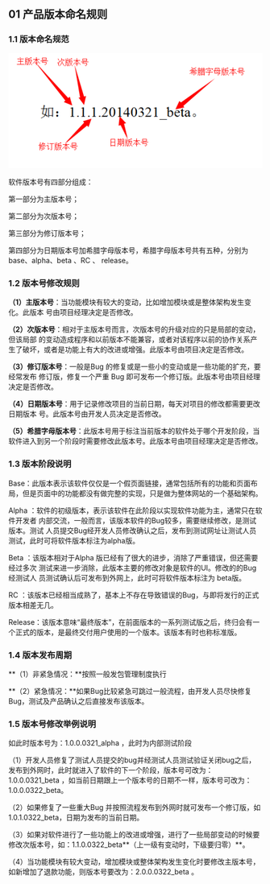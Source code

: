 ## 01 产品版本命名规则

### 1.1 版本命名规范

![img](https://raw.githubusercontent.com/shrugginG/MyImagesRepo/master/PicGO_images/a0itfCLxDtG2MWbMm3LA.png)

软件版本号有四部分组成：

第一部分为主版本号；

第二部分为次版本号；

第三部分为修订版本号；

第四部分为日期版本号加希腊字母版本号，希腊字母版本号共有五种，分别为base、alpha、beta 、RC 、 release。

### 1.2 版本号修改规则

**（1）主版本号**：当功能模块有较大的变动，比如增加模块或是整体架构发生变化。此版本 号由项目经理决定是否修改。

**（2）次版本号**：相对于主版本号而言，次版本号的升级对应的只是局部的变动，但该局部 的变动造成程序和以前版本不能兼容，或者对该程序以前的协作关系产生了破坏，或者是功能上有大的改进或增强。此版本号由项目决定是否修改。

**（3）修订版本号**：一般是Bug 的修复或是一些小的变动或是一些功能的扩充，要经常发布   修订版，修复一个严重 Bug 即可发布一个修订版。此版本号由项目经理决定是否修改。

**（4）日期版本号**：用于记录修改项目的当前日期，每天对项目的修改都需要更改日期版本 号。此版本号由开发人员决定是否修改。

**（5）希腊字母版本号**：此版本号用于标注当前版本的软件处于哪个开发阶段，当软件进入到另一个阶段时需要修改此版本号。此版本号由项目经理决定是否修改。

### 1.3 版本阶段说明

Base：此版本表示该软件仅仅是一个假页面链接，通常包括所有的功能和页面布局，但是页面中的功能都没有做完整的实现，只是做为整体网站的一个基础架构。

Alpha ：软件的初级版本，表示该软件在此阶段以实现软件功能为主，通常只在软件开发者  内部交流，一般而言，该版本软件的Bug较多，需要继续修改，是测试版本。测试  人员提交Bug经开发人员修改确认之后，发布到测试网址让测试人员测试，此时可将软件版本标注为alpha版。

Beta ：该版本相对于Alpha 版已经有了很大的进步，消除了严重错误，但还需要经过多次  测试来进一步消除，此版本主要的修改对象是软件的UI。修改的的Bug 经测试人 员测试确认后可发布到外网上，此时可将软件版本标注为 beta版。

RC ：该版本已经相当成熟了，基本上不存在导致错误的Bug，与即将发行的正式版本相差无几。

Release：该版本意味“最终版本”，在前面版本的一系列测试版之后，终归会有一个正式的版本，是最终交付用户使用的一个版本。该版本有时也称标准版。

### 1.4 版本发布周期

**（1）非紧急情况：**按照一般发包管理制度执行

**（2）紧急情况：**如果Bug比较紧急可跳过一般流程，由开发人员尽快修复Bug，测试及产品确认之后直接发布该版本。

### 1.5 版本号修改举例说明

如此时版本号为：1.0.0.0321_alpha ，此时为内部测试阶段

（1）开发人员修复了测试人员提交的bug并经测试人员测试验证关闭bug之后，发布到外网时，此时就进入了软件的下一个阶段，版本号可改为：1.0.0.0321_beta ，如当前日期跟上一个版本号的日期不一样，版本号可改为：1.0.0.0322_beta。

（2）如果修复了一些重大Bug 并按照流程发布到外网时就可发布一个修订版，如1.0.1.0322_beta，日期为发布的当前日期。

（3）如果对软件进行了一些功能上的改进或增强，进行了一些局部变动的时候要修改次版本号，如：1.1.0.0322_beta**（上一级有变动时，下级要归零）**。

（4）当功能模块有较大变动，增加模块或整体架构发生变化时要修改主版本号，如新增加了退款功能，则版本号要改为：2.0.0.0322_beta 。